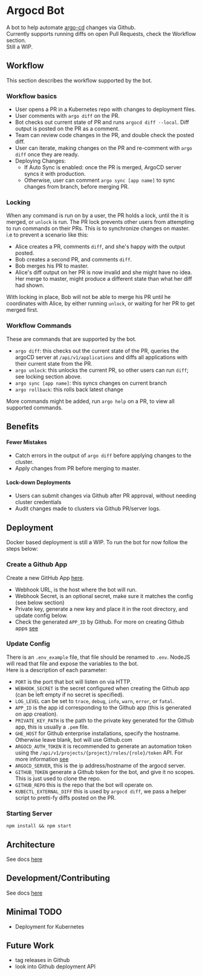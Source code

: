# Argocd Bot
A bot to help automate [argo-cd](https://github.com/argoproj/argo-cd) changes via Github.  
Currently supports running diffs on open Pull Requests, check the Workflow section.  
Still a WIP. 


## Workflow
This section describes the workflow supported by the bot.

### Workflow basics
- User opens a PR in a Kubernetes repo with changes to deployment files.
- User comments with `argo diff` on the PR.
- Bot checks out current state of PR and runs `argocd diff --local`. Diff output is posted on the PR as a comment.
- Team can review code changes in the PR, and double check the posted diff.
- User can iterate, making changes on the PR and re-comment with `argo diff` once they are ready.
- Deploying Changes:
  - If Auto Sync is enabled: once the PR is merged, ArgoCD server syncs it with production.
  - Otherwise, user can comment `argo sync [app name]` to sync changes from branch, before merging PR.

### Locking
When any command is run on by a user, the PR holds a lock, until the it is merged, or `unlock` is run.
The PR lock prevents other users from attempting to run commands on their PRs. This is to synchronize changes on master.  
i.e to prevent a scenario like this:
- Alice creates a PR, comments `diff`, and she's happy with the output posted.
- Bob creates a second PR, and comments `diff`.
- Bob merges his PR to master.
- Alice's diff output on her PR is now invalid and she might have no idea. Her merge to master, might produce a different state than what her diff had shown.

With locking in place, Bob will not be able to merge his PR until he coordinates with Alice, by either running `unlock`, or waiting for her PR to get merged first.

### Workflow Commands
These are commands that are supported by the bot.
- `argo diff`: this checks out the current state of the PR, queries the argoCD server at `/api/v1/applications` and diffs all applications with their current state from the PR.
- `argo unlock`: this unlocks the current PR, so other users can run `diff`; see locking section above.
- `argo sync [app name]`: this syncs changes on current branch
- `argo rollback`: this rolls back latest change

More commands might be added, run `argo help` on a PR, to view all supported commands.

## Benefits
#### Fewer Mistakes
- Catch errors in the output of `argo diff` before applying changes to the cluster.
- Apply changes from PR before merging to master.

#### Lock-down Deployments
- Users can submit changes via Github after PR approval, without needing cluster credentials
- Audit changes made to clusters via Github PR/server logs.

## Deployment
Docker based deployment is still a WIP.
To run the bot for now follow the steps below:

### Create a Github App
Create a new GitHub App [here](https://github.com/settings/apps/new).  
- Webhook URL, is the host where the bot will run.
- Webhook Secret, is an optional secret, make sure it matches the config (see below section)
- Private key, generate a new key and place it in the root directory, and update config below.
- Check the generated `APP_ID` by Github.
For more on creating Github apps [see](https://probot.github.io/docs/development/#manually-configuring-a-github-app)

### Update Config
There is an `.env_example` file, that file should be renamed to `.env`. NodeJS will read that file and expose the variables to the bot.  
Here is a description of each parameter:
- `PORT` is the port that bot will listen on via HTTP.
- `WEBHOOK_SECRET` is the secret configured when creating the Github app (can be left empty if no secret is specified).
- `LOG_LEVEL` can be set to `trace`, `debug`, `info`, `warn`, `error`, or `fatal`.
- `APP_ID` is the app id corresponding to the Github app (this is generated on app creation).
- `PRIVATE_KEY_PATH` is the path to the private key generated for the Github app, this is usually a `.pem` file.
- `GHE_HOST` for Github enterprise installations, specify the hostname. Otherwise leave blank, bot will use Github.com
- `ARGOCD_AUTH_TOKEN` it is recommended to generate an automation token using the `/api/v1/projects/{project}/roles/{role}/token` API. For more information [see](https://github.com/argoproj/argo-cd/blob/master/docs/security.md#authentication)
- `ARGOCD_SERVER`, this is the ip address/hostname of the argocd server.
- `GITHUB_TOKEN` generate a Github token for the bot, and give it no scopes. This is just used to clone the repo.
- `GITHUB_REPO` this is the repo that the bot will operate on.
- `KUBECTL_EXTERNAL_DIFF` this is used by `argocd diff`, we pass a helper script to pretti-fy diffs posted on the PR.

### Starting Server
`npm install && npm start`


## Architecture
See docs [here](./docs/architecture.md)


## Development/Contributing
See docs [here](docs/development.md)


## Minimal TODO
- Deployment for Kubernetes

## Future Work
- tag releases in Github
- look into Github deployment API
